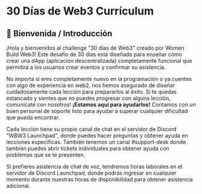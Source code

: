 # 30 Días de Web3 Currículum

## 👋 Bienvenida / Introducción
¡Hola y bienvenidos al challenge "30 días de Web3" creado por Women Build Web3! Este desafío de 30 días está diseñado para enseñar cómo crear una dApp (aplicación descentralizada) completamente funcional que permitirá a los usuarios crear eventos y confirmar su asistencia.

No importa si eres completamente nuevo en la programación o ya cuentes con algo de experiencia en web2, nos hemos asegurado de diseñar cuidadosamente cada lección para prepararlos al éxito. Si te quedas estancado y sientes que no puedes progresar con alguna lección, comunícate con nosotros! **¡Estamos aquí para ayudarlos!** Contamos con un buen personal de soporte listo para ayudar a superar cualquier dificultad que pueda encontrar.

Cada lección tiene su propio canal de chat en el servidor de Discord "WBW3 Launchpad", donde puedes hacer preguntas y obtener ayuda en lecciones específicas. También tenemos un canal #support-desk donde también puedes abrir tickets individuales para obtener ayuda con problemas que se te presenten.

Si prefieres asistencia de chat de voz, tendremos horas laborales en el servidor de Discord Launchpad, donde podrás ingresar en cualquier momento durante nuestras horas de disponibilidad para obtener asistencia adicional.